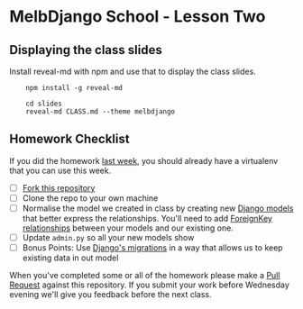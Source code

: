 # MelbDjango School - Lesson Two

## Displaying the class slides

Install reveal-md with npm and use that to display the class slides.

```
    npm install -g reveal-md

    cd slides
    reveal-md CLASS.md --theme melbdjango
```

## Homework Checklist

If you did the homework [last week][lesson-one], you should already have a virtualenv that you can use this week.

- [ ] [Fork this repository][gh-fork]
- [ ] Clone the repo to your own machine
- [ ] Normalise the model we created in class by creating new [Django models][dj-models] that better express the
      relationships. You'll need to add [ForeignKey relationships][dj-fk] between your models and our existing one.
- [ ] Update `admin.py` so all your new models show
- [ ] Bonus Points: Use [Django's migrations][dj-migrations] in a way that allows us to keep existing data in out model

When you've completed some or all of the homework please make a [Pull Request][gh-pr] against this repository.
If you submit your work before Wednesday evening we'll give you feedback before the next class.


[gh-fork]: https://help.github.com/articles/fork-a-repo/
[lesson-one]: https://github.com/melbdjango/lesson-one/
[dj-models]: https://docs.djangoproject.com/en/1.8/topics/db/models/
[dj-fk]: https://docs.djangoproject.com/en/1.8/ref/models/fields/#django.db.models.ForeignKey
[gh-pr]: https://help.github.com/articles/using-pull-requests/
[dj-migrations]: https://docs.djangoproject.com/en/1.8/topics/migrations/
